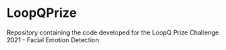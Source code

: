 # LoopQPrize
Repository containing the code developed for the LoopQ Prize Challenge 2021 - Facial Emotion Detection

